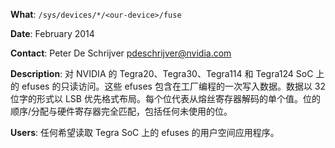 **What**: `/sys/devices/*/<our-device>/fuse`

**Date**:  February 2014

**Contact**: Peter De Schrijver <pdeschrijver@nvidia.com>

**Description**: 对 NVIDIA 的 Tegra20、Tegra30、Tegra114 和 Tegra124 SoC 上的 efuses 的只读访问。这些 efuses 包含在工厂编程的一次写入数据。数据以 32 位字的形式以 LSB 优先格式布局。每个位代表从熔丝寄存器解码的单个值。位的顺序/分配与硬件寄存器完全匹配，包括任何未使用的位。

**Users**: 任何希望读取 Tegra SoC 上的 efuses 的用户空间应用程序。
